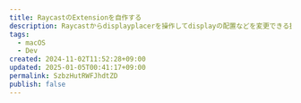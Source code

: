 ```yaml
---
title: RaycastのExtensionを自作する
description: Raycastからdisplayplacerを操作してdisplayの配置などを変更できる拡張を作った話
tags:
  - macOS
  - Dev
created: 2024-11-02T11:52:28+09:00
updated: 2025-01-05T00:41:17+09:00
permalink: SzbzHutRWFJhdtZD
publish: false
---
```

